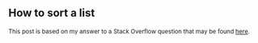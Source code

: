 ## How to sort a list

<sup>This post is based on my answer to a Stack Overflow question that may be found [here](https://stackoverflow.com/a/75326812/19123103).</sup>

